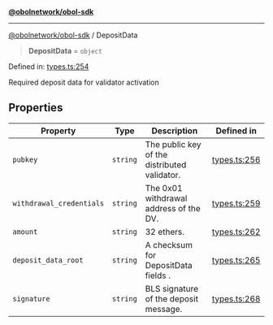 [**@obolnetwork/obol-sdk**](../index.md)

***

[@obolnetwork/obol-sdk](../index.md) / DepositData

> **DepositData** = `object`

Defined in: [types.ts:254](https://github.com/ObolNetwork/obol-sdk/blob/df036c7bf14d70c2908019882b5bbd9b08a748fb/src/types.ts#L254)

Required deposit data for validator activation

## Properties

| Property | Type | Description | Defined in |
| ------ | ------ | ------ | ------ |
| <a id="pubkey"></a> `pubkey` | `string` | The public key of the distributed validator. | [types.ts:256](https://github.com/ObolNetwork/obol-sdk/blob/df036c7bf14d70c2908019882b5bbd9b08a748fb/src/types.ts#L256) |
| <a id="withdrawal_credentials"></a> `withdrawal_credentials` | `string` | The 0x01 withdrawal address of the DV. | [types.ts:259](https://github.com/ObolNetwork/obol-sdk/blob/df036c7bf14d70c2908019882b5bbd9b08a748fb/src/types.ts#L259) |
| <a id="amount"></a> `amount` | `string` | 32 ethers. | [types.ts:262](https://github.com/ObolNetwork/obol-sdk/blob/df036c7bf14d70c2908019882b5bbd9b08a748fb/src/types.ts#L262) |
| <a id="deposit_data_root"></a> `deposit_data_root` | `string` | A checksum for DepositData fields . | [types.ts:265](https://github.com/ObolNetwork/obol-sdk/blob/df036c7bf14d70c2908019882b5bbd9b08a748fb/src/types.ts#L265) |
| <a id="signature"></a> `signature` | `string` | BLS signature of the deposit message. | [types.ts:268](https://github.com/ObolNetwork/obol-sdk/blob/df036c7bf14d70c2908019882b5bbd9b08a748fb/src/types.ts#L268) |
